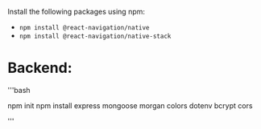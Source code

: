 Install the following packages using npm:

* `npm install @react-navigation/native`
* `npm install @react-navigation/native-stack`

# Backend:

'''bash

npm init
npm install express mongoose morgan colors dotenv bcrypt cors

'''